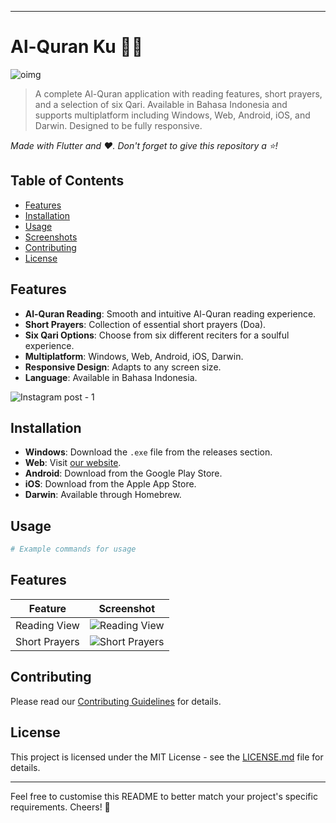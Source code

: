 

---

# Al-Quran Ku 📖🕌

![oimg](https://github.com/Greek-Cp/Al-Quran-Ku-Flutter/assets/82995911/55689766-0369-4a3e-990c-35b31db75c51)


> A complete Al-Quran application with reading features, short prayers, and a selection of six Qari. Available in Bahasa Indonesia and supports multiplatform including Windows, Web, Android, iOS, and Darwin. Designed to be fully responsive.

_Made with Flutter and ❤️. Don't forget to give this repository a ⭐!_

## Table of Contents

- [Features](#features)
- [Installation](#installation)
- [Usage](#usage)
- [Screenshots](#screenshots)
- [Contributing](#contributing)
- [License](#license)

## Features

- **Al-Quran Reading**: Smooth and intuitive Al-Quran reading experience.
- **Short Prayers**: Collection of essential short prayers (Doa).
- **Six Qari Options**: Choose from six different reciters for a soulful experience.
- **Multiplatform**: Windows, Web, Android, iOS, Darwin.
- **Responsive Design**: Adapts to any screen size.
- **Language**: Available in Bahasa Indonesia.

![Instagram post - 1](https://github.com/Greek-Cp/Al-Quran-Ku-Flutter/assets/82995911/b107ae40-3835-4a8b-8860-9613dbc1863c)

## Installation

- **Windows**: Download the `.exe` file from the releases section.
- **Web**: Visit [our website](https://your-website.com).
- **Android**: Download from the Google Play Store.
- **iOS**: Download from the Apple App Store.
- **Darwin**: Available through Homebrew.

## Usage

```bash
# Example commands for usage
```

## Features

| Feature        | Screenshot   |
| -------------- | ------------ |
| Reading View   | ![Reading View](https://github.com/Greek-Cp/Al-Quran-Ku-Flutter/blob/main/assets/82995911/b41e361a-e099-4dc8-8fc4-3ee8cfbe4c52.jpg)  |
| Short Prayers  | ![Short Prayers](https://github.com/Greek-Cp/Al-Quran-Ku-Flutter/blob/main/assets/82995911/7fbddcea-7130-4f5c-bf0d-c7f09fe379.jpg)



## Contributing

Please read our [Contributing Guidelines](CONTRIBUTING.md) for details.

## License

This project is licensed under the MIT License - see the [LICENSE.md](LICENSE.md) file for details.

---

Feel free to customise this README to better match your project's specific requirements. Cheers! 🎉
